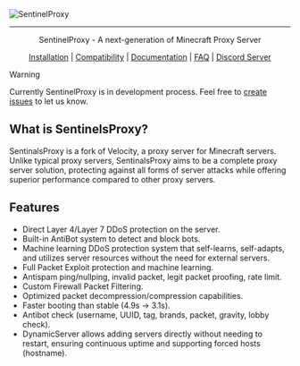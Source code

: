 <img src="https://placehold.co/1024x400" alt="SentinelProxy">

***

<div align="center">
SentinelProxy - A next-generation of Minecraft Proxy Server
<p><a href="https://google.com">Installation</a> | <a href="https://google.com">Compatibility</a> | <a href="https://google.com">Documentation</a> | <a href="https://google.com">FAQ</a> | <a href="https://google.com">Discord Server</a> </p>
</div>

> [!WARNING]
> Currently SentinelProxy is in development process. Feel free to [create issues](https://google.com) to let us know.

## What is SentinelsProxy?
SentinalsProxy is a fork of Velocity, a proxy server for Minecraft servers. Unlike typical proxy servers, SentinalsProxy aims to be a complete proxy server solution, protecting against all forms of server attacks while offering superior performance compared to other proxy servers.

## Features
- Direct Layer 4/Layer 7 DDoS protection on the server.
- Built-in AntiBot system to detect and block bots.
- Machine learning DDoS protection system that self-learns, self-adapts, and utilizes server resources without the need for external servers.
- Full Packet Exploit protection and machine learning.
- Antispam ping/nullping, invalid packet, legit packet proofing, rate limit.
- Custom Firewall Packet Filtering.
- Optimized packet decompression/compression capabilities.
- Faster booting than stable (4.9s -> 3.1s).
- Antibot check (username, UUID, tag, brands, packet, gravity, lobby check).
- DynamicServer allows adding servers directly without needing to restart, ensuring continuous uptime and supporting forced hosts (hostname).
